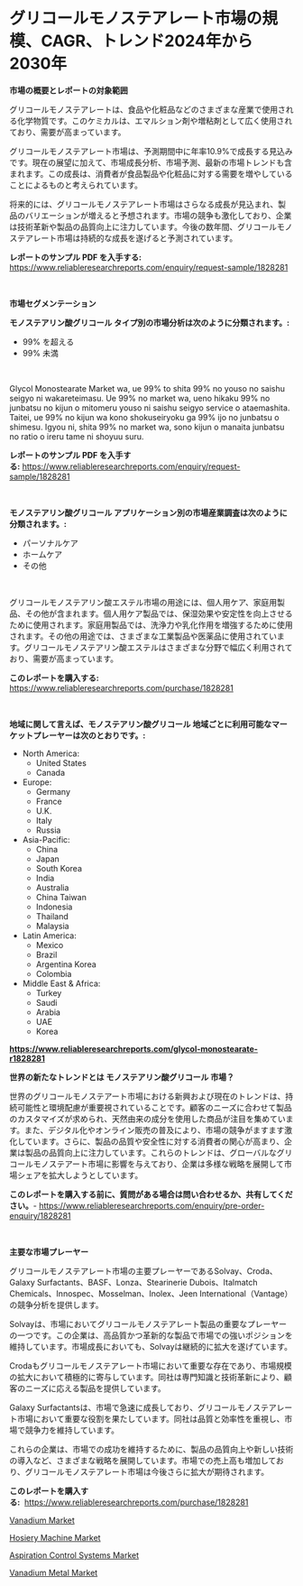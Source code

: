 <p><h1>グリコールモノステアレート市場の規模、CAGR、トレンド2024年から2030年</h1></p><p><strong>市場の概要とレポートの対象範囲</strong></p>
<p><p>グリコールモノステアレートは、食品や化粧品などのさまざまな産業で使用される化学物質です。このケミカルは、エマルション剤や増粘剤として広く使用されており、需要が高まっています。</p><p>グリコールモノステアレート市場は、予測期間中に年率10.9%で成長する見込みです。現在の展望に加えて、市場成長分析、市場予測、最新の市場トレンドも含まれます。この成長は、消費者が食品製品や化粧品に対する需要を増やしていることによるものと考えられています。</p><p>将来的には、グリコールモノステアレート市場はさらなる成長が見込まれ、製品のバリエーションが増えると予想されます。市場の競争も激化しており、企業は技術革新や製品の品質向上に注力しています。今後の数年間、グリコールモノステアレート市場は持続的な成長を遂げると予測されています。</p></p>
<p><strong>レポートのサンプル PDF を入手する:</strong> <a href="https://www.reliableresearchreports.com/enquiry/request-sample/1828281">https://www.reliableresearchreports.com/enquiry/request-sample/1828281</a></p>
<p>&nbsp;</p>
<p><strong>市場セグメンテーション</strong></p>
<p><strong>モノステアリン酸グリコール タイプ別の市場分析は次のように分類されます。:</strong></p>
<p><ul><li>99% を超える</li><li>99% 未満</li></ul></p>
<p>&nbsp;</p>
<p><p>Glycol Monostearate Market wa, ue 99% to shita 99% no youso no saishu seigyo ni wakareteimasu. Ue 99% no market wa, ueno hikaku 99% no junbatsu no kijun o mitomeru youso ni saishu seigyo service o ataemashita. Taitei, ue 99% no kijun wa kono shokuseiryoku ga 99% ijo no junbatsu o shimesu. Igyou ni, shita 99% no market wa, sono kijun o manaita junbatsu no ratio o ireru tame ni shoyuu suru.</p></p>
<p><strong>レポートのサンプル PDF を入手する:</strong>&nbsp;<a href="https://www.reliableresearchreports.com/enquiry/request-sample/1828281">https://www.reliableresearchreports.com/enquiry/request-sample/1828281</a></p>
<p>&nbsp;</p>
<p><strong> モノステアリン酸グリコール アプリケーション別の市場産業調査は次のように分類されます。:</strong></p>
<p><ul><li>パーソナルケア</li><li>ホームケア</li><li>その他</li></ul></p>
<p>&nbsp;</p>
<p><p>グリコールモノステアリン酸エステル市場の用途には、個人用ケア、家庭用製品、その他が含まれます。個人用ケア製品では、保湿効果や安定性を向上させるために使用されます。家庭用製品では、洗浄力や乳化作用を増強するために使用されます。その他の用途では、さまざまな工業製品や医薬品に使用されています。グリコールモノステアリン酸エステルはさまざまな分野で幅広く利用されており、需要が高まっています。</p></p>
<p><strong>このレポートを購入する:</strong>&nbsp; <a href="https://www.reliableresearchreports.com/purchase/1828281">https://www.reliableresearchreports.com/purchase/1828281</a></p>
<p>&nbsp;</p>
<p><strong>地域に関して言えば、モノステアリン酸グリコール 地域ごとに利用可能なマーケットプレーヤーは次のとおりです。:</strong></p>
<p><ul>
    <li>
        North America:
        <ul>
            <li>United States</li>
            <li>Canada</li>
        </ul>
    </li>
    <li>
        Europe:
        <ul>
            <li>Germany</li>
            <li>France</li>
            <li>U.K.</li>
            <li>Italy</li>
            <li>Russia</li>
        </ul>
    </li>
    <li>
        Asia-Pacific:
        <ul>
            <li>China</li>
            <li>Japan</li>
            <li>South Korea</li>
            <li>India</li>
            <li>Australia</li>
            <li>China Taiwan</li>
            <li>Indonesia</li>
            <li>Thailand</li>
            <li>Malaysia</li>
        </ul>
    </li>
    <li>
        Latin America:
        <ul>
            <li>Mexico</li>
            <li>Brazil</li>
            <li>Argentina Korea</li>
            <li>Colombia</li>
        </ul>
    </li>
    <li>
        Middle East & Africa:
        <ul>
            <li>Turkey</li>
            <li>Saudi</li>
            <li>Arabia</li>
            <li>UAE</li>
            <li>Korea</li>
        </ul>
    </li>
    </ul></p>
<p><strong><a href="https://www.reliableresearchreports.com/glycol-monostearate-r1828281">https://www.reliableresearchreports.com/glycol-monostearate-r1828281</a></strong>&nbsp;</p>
<p><strong>世界の新たなトレンドとは モノステアリン酸グリコール 市場？</strong></p>
<p><p>世界のグリコールモノステアート市場における新興および現在のトレンドは、持続可能性と環境配慮が重要視されていることです。顧客のニーズに合わせて製品のカスタマイズが求められ、天然由来の成分を使用した商品が注目を集めています。また、デジタル化やオンライン販売の普及により、市場の競争がますます激化しています。さらに、製品の品質や安全性に対する消費者の関心が高まり、企業は製品の品質向上に注力しています。これらのトレンドは、グローバルなグリコールモノステアート市場に影響を与えており、企業は多様な戦略を展開して市場シェアを拡大しようとしています。</p></p>
<p><strong>このレポートを購入する前に、質問がある場合は問い合わせるか、共有してください。</strong>- <a href="https://www.reliableresearchreports.com/enquiry/pre-order-enquiry/1828281">https://www.reliableresearchreports.com/enquiry/pre-order-enquiry/1828281</a></p>
<p>&nbsp;</p>
<p><strong>主要な市場プレーヤー</strong></p>
<p><p>グリコールモノステアレート市場の主要プレーヤーであるSolvay、Croda、Galaxy Surfactants、BASF、Lonza、Stearinerie Dubois、Italmatch Chemicals、Innospec、Mosselman、Inolex、Jeen International（Vantage）の競争分析を提供します。 </p><p>Solvayは、市場においてグリコールモノステアレート製品の重要なプレーヤーの一つです。この企業は、高品質かつ革新的な製品で市場での強いポジションを維持しています。市場成長においても、Solvayは継続的に拡大を遂げています。 </p><p>Crodaもグリコールモノステアレート市場において重要な存在であり、市場規模の拡大において積極的に寄与しています。同社は専門知識と技術革新により、顧客のニーズに応える製品を提供しています。 </p><p>Galaxy Surfactantsは、市場で急速に成長しており、グリコールモノステアレート市場において重要な役割を果たしています。同社は品質と効率性を重視し、市場で競争力を維持しています。 </p><p>これらの企業は、市場での成功を維持するために、製品の品質向上や新しい技術の導入など、さまざまな戦略を展開しています。市場での売上高も増加しており、グリコールモノステアレート市場は今後さらに拡大が期待されます。</p></p>
<p><strong>このレポートを購入する:</strong>&nbsp;&nbsp;<a href="https://www.reliableresearchreports.com/purchase/1828281">https://www.reliableresearchreports.com/purchase/1828281</a></p>
<p><p><a href="https://issuu.com/reportprime-2/docs/vanadium-market-size-2030.pptx">Vanadium Market</a></p><p><a href="https://view.publitas.com/reportprime-1/hosiery-machine-market-trends-and-market-analysis-forecasted-for-period-2024-2031/">Hosiery Machine Market</a></p><p><a href="https://shimmer-gardenia-37a.notion.site/Aspiration-Control-Systems-Market-Size-CAGR-Trends-2024-2030-9b543cb406784a95ad4ba60aa5618a77">Aspiration Control Systems Market</a></p><p><a href="https://issuu.com/reportprime-2/docs/vanadium-metal-market-size-2030.pptx">Vanadium Metal Market</a></p></p>